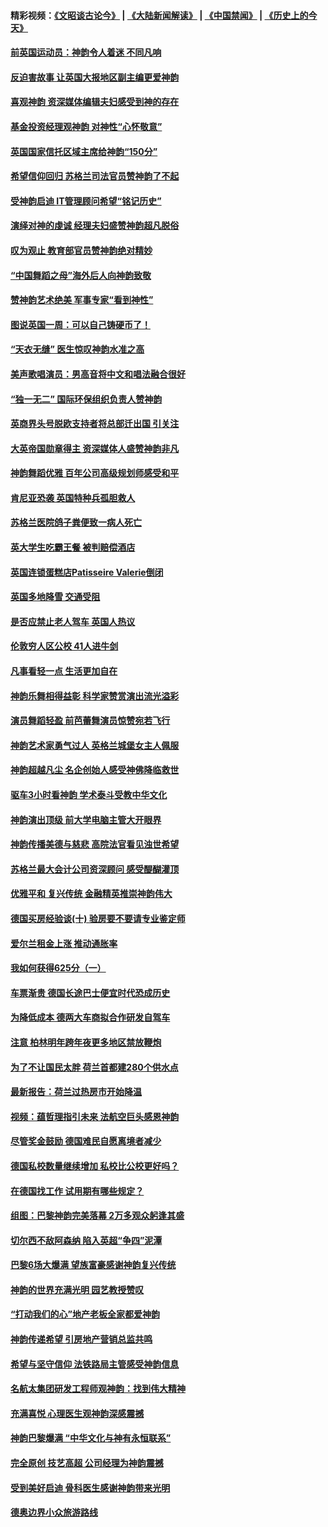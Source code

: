 #### 精彩视频：[《文昭谈古论今》](https://github.com/gfw-breaker/wenzhao/blob/master/README.md?t=01260930) | [《大陆新闻解读》](https://github.com/gfw-breaker/ntdtv-comedy/blob/master/README.md?t=01260930) | [《中国禁闻》](https://github.com/gfw-breaker/ntdtv-news/blob/master/README.md?t=01260930) | [《历史上的今天》](https://github.com/gfw-breaker/today-in-history/blob/master/README.md?t=01260930) 

#### [前英国运动员：神韵令人着迷 不同凡响](../pages/nsc974/n11003160.md?t=01260930) 

#### [反迫害故事 让英国大报地区副主编更爱神韵](../pages/nsc974/n11003184.md?t=01260930) 

#### [喜观神韵 资深媒体编辑夫妇感受到神的存在](../pages/nsc974/n11003116.md?t=01260930) 

#### [基金投资经理观神韵 对神性“心怀敬意”](../pages/nsc974/n11003069.md?t=01260930) 

#### [英国国家信托区域主席给神韵“150分”](../pages/nsc974/n11003048.md?t=01260930) 

#### [希望信仰回归 苏格兰司法官员赞神韵了不起](../pages/nsc974/n11003060.md?t=01260930) 

#### [受神韵启迪 IT管理顾问希望“铭记历史”](../pages/nsc974/n11003055.md?t=01260930) 

#### [演绎对神的虔诚 经理夫妇盛赞神韵超凡脱俗](../pages/nsc974/n11003014.md?t=01260930) 

#### [叹为观止 教育部官员赞神韵绝对精妙](../pages/nsc974/n11003000.md?t=01260930) 

#### [“中国舞蹈之母”海外后人向神韵致敬](../pages/nsc974/n11002983.md?t=01260930) 

#### [赞神韵艺术绝美 军事专家“看到神性”](../pages/nsc974/n11002960.md?t=01260930) 

#### [图说英国一周：可以自己铸硬币了！](../pages/nsc974/n11002835.md?t=01260930) 

#### [“天衣无缝” 医生惊叹神韵水准之高](../pages/nsc974/n11002806.md?t=01260930) 

#### [美声歌唱演员：男高音将中文和唱法融合很好](../pages/nsc974/n11002784.md?t=01260930) 

#### [“独一无二” 国际环保组织负责人赞神韵](../pages/nsc974/n11002679.md?t=01260930) 

#### [英商界头号脱欧支持者将总部迁出国 引关注](../pages/nsc974/n11002435.md?t=01260930) 

#### [大英帝国勋章得主 资深媒体人盛赞神韵非凡](../pages/nsc974/n11002544.md?t=01260930) 

#### [神韵舞蹈优雅 百年公司高级规划师感受和平](../pages/nsc974/n11002532.md?t=01260930) 

#### [肯尼亚恐袭 英国特种兵孤胆救人](../pages/nsc974/n11002522.md?t=01260930) 

#### [苏格兰医院鸽子粪便致一病人死亡](../pages/nsc974/n11002503.md?t=01260930) 

#### [英大学生吃霸王餐 被判赔偿酒店](../pages/nsc974/n11002494.md?t=01260930) 

#### [英国连锁蛋糕店Patisseire Valerie倒闭](../pages/nsc974/n11002478.md?t=01260930) 

#### [英国多地降雪 交通受阻](../pages/nsc974/n11002473.md?t=01260930) 

#### [是否应禁止老人驾车 英国人热议](../pages/nsc974/n11002456.md?t=01260930) 

#### [伦敦穷人区公校 41人进牛剑](../pages/nsc974/n11002447.md?t=01260930) 

#### [凡事看轻一点 生活更加自在](../pages/nsc974/n11001530.md?t=01260930) 

#### [神韵乐舞相得益彰 科学家赞赏演出流光溢彩](../pages/nsc974/n11000482.md?t=01260930) 

#### [演员舞蹈轻盈 前芭蕾舞演员惊赞宛若飞行](../pages/nsc974/n11000679.md?t=01260930) 

#### [神韵艺术家勇气过人 英格兰城堡女主人佩服](../pages/nsc974/n11000611.md?t=01260930) 

#### [神韵超越凡尘 名企创始人感受神佛降临救世](../pages/nsc974/n11000367.md?t=01260930) 

#### [驱车3小时看神韵 学术泰斗受教中华文化](../pages/nsc974/n11000203.md?t=01260930) 

#### [神韵演出顶级 前大学电脑主管大开眼界](../pages/nsc974/n11000267.md?t=01260930) 

#### [神韵传播美德与慈悲 高院法官看见浊世希望](../pages/nsc974/n11000186.md?t=01260930) 

#### [苏格兰最大会计公司资深顾问 感受醍醐灌顶](../pages/nsc974/n11000151.md?t=01260930) 

#### [优雅平和 复兴传统 金融精英推崇神韵伟大](../pages/nsc974/n11000074.md?t=01260930) 

#### [德国买房经验谈(十) 验房要不要请专业鉴定师](../pages/nsc974/n10998982.md?t=01260930) 

#### [爱尔兰租金上涨 推动通胀率](../pages/nsc974/n10998953.md?t=01260930) 

#### [我如何获得625分（一）](../pages/nsc974/n10998868.md?t=01260930) 

#### [车票渐贵 德国长途巴士便宜时代恐成历史](../pages/nsc974/n10996183.md?t=01260930) 

#### [为降低成本 德两大车商拟合作研发自驾车](../pages/nsc974/n10996237.md?t=01260930) 

#### [注意 柏林明年跨年夜更多地区禁放鞭炮](../pages/nsc974/n10996257.md?t=01260930) 

#### [为了不让国民太胖 荷兰首都建280个供水点](../pages/nsc974/n10996114.md?t=01260930) 

#### [最新报告：荷兰过热房市开始降温](../pages/nsc974/n10996082.md?t=01260930) 

#### [视频：蕴哲理指引未来 法航空巨头感恩神韵](../pages/nsc974/n10992381.md?t=01260930) 

#### [尽管奖金鼓励 德国难民自愿离境者减少](../pages/nsc974/n10994148.md?t=01260930) 

#### [德国私校数量继续增加 私校比公校更好吗？](../pages/nsc974/n10994125.md?t=01260930) 

#### [在德国找工作 试用期有哪些规定？](../pages/nsc974/n10993992.md?t=01260930) 

#### [组图：巴黎神韵完美落幕 2万多观众躬逢其盛](../pages/nsc974/n10991478.md?t=01260930) 

#### [切尔西不敌阿森纳 陷入英超“争四”泥潭](../pages/nsc974/n10990981.md?t=01260930) 

#### [巴黎6场大爆满 望族富豪感谢神韵复兴传统](../pages/nsc974/n10990485.md?t=01260930) 

#### [神韵的世界充满光明  园艺教授赞叹](../pages/nsc974/n10990393.md?t=01260930) 

#### [“打动我们的心”地产老板全家都爱神韵](../pages/nsc974/n10990224.md?t=01260930) 

#### [神韵传递希望 引房地产营销总监共鸣](../pages/nsc974/n10990026.md?t=01260930) 

#### [希望与坚守信仰 法铁路局主管感受神韵信息](../pages/nsc974/n10990061.md?t=01260930) 

#### [名航太集团研发工程师观神韵：找到伟大精神](../pages/nsc974/n10989922.md?t=01260930) 

#### [充满喜悦 心理医生观神韵深感震撼](../pages/nsc974/n10990031.md?t=01260930) 

#### [神韵巴黎爆满 “中华文化与神有永恒联系”](../pages/nsc974/n10989837.md?t=01260930) 

#### [完全原创 技艺高超 公司经理为神韵震撼](../pages/nsc974/n10989954.md?t=01260930) 

#### [受到美好启迪 骨科医生感谢神韵带来光明](../pages/nsc974/n10989946.md?t=01260930) 

#### [德奥边界小众旅游路线](../pages/nsc974/n10989938.md?t=01260930) 


